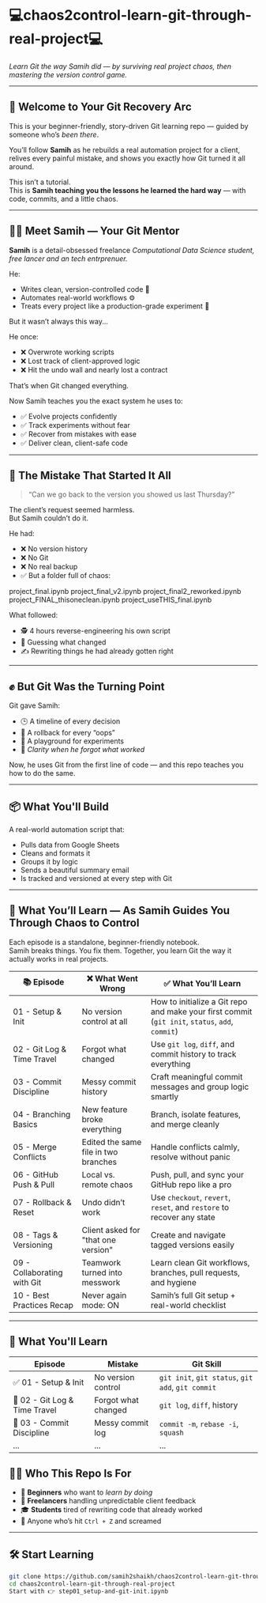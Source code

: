 # 💻chaos2control-learn-git-through-real-project💻
  
*Learn Git the way Samih did — by surviving real project chaos, then mastering the version control game.*

---

## 👋 Welcome to Your Git Recovery Arc

This is your beginner-friendly, story-driven Git learning repo — guided by someone who’s *been there*.

You’ll follow **Samih** as he rebuilds a real automation project for a client, relives every painful mistake, and shows you exactly how Git turned it all around.

This isn’t a tutorial.  
This is **Samih teaching you the lessons he learned the hard way** — with code, commits, and a little chaos.

---

## 👨‍💻 Meet Samih — Your Git Mentor

**Samih** is a detail-obsessed freelance *Computational Data Science student,  free lancer and an tech entrprenuer.*

He:
- Writes clean, version-controlled code 🧼  
- Automates real-world workflows ⚙️  
- Treats every project like a production-grade experiment 🧪

But it wasn’t always this way...

He once:
- ❌ Overwrote working scripts  
- ❌ Lost track of client-approved logic  
- ❌ Hit the undo wall and nearly lost a contract

That’s when Git changed everything.

Now Samih teaches you the exact system he uses to:
- ✅ Evolve projects confidently  
- ✅ Track experiments without fear  
- ✅ Recover from mistakes with ease  
- ✅ Deliver clean, client-safe code
---

## 🧠 The Mistake That Started It All

> “Can we go back to the version you showed us last Thursday?”

The client’s request seemed harmless.  
But Samih couldn’t do it.

He had:
- ❌ No version history  
- ❌ No Git  
- ❌ No real backup  
- ✅ But a folder full of chaos:

project_final.ipynb
project_final_v2.ipynb
project_final2_reworked.ipynb
project_FINAL_thisoneclean.ipynb
project_useTHIS_final.ipynb

What followed:
- 🕵️ 4 hours reverse-engineering his own script  
- 🔁 Guessing what changed  
- ✍️ Rewriting things he had already gotten right
---

## ✊ But Git Was the Turning Point

Git gave Samih:
- 🕒 A timeline of every decision  
- 🧯 A rollback for every “oops”  
- 🧪 A playground for experiments  
- 🧠 *Clarity when he forgot what worked*


Now, he uses Git from the first line of code — and this repo teaches you how to do the same.

---

## 📦 What You'll Build

A real-world automation script that:
- Pulls data from Google Sheets  
- Cleans and formats it  
- Groups it by logic  
- Sends a beautiful summary email  
- Is tracked and versioned at every step with Git

---
## 🧠 What You’ll Learn — As Samih Guides You Through Chaos to Control

Each episode is a standalone, beginner-friendly notebook.  
Samih breaks things. You fix them. Together, you learn Git the way it actually works in real projects.

| 📚 Episode | ❌ What Went Wrong | ✅ What You’ll Learn |
|-----------|------------------|----------------------|
| 01 - Setup & Init | No version control at all | How to initialize a Git repo and make your first commit (`git init`, `status`, `add`, `commit`) |
| 02 - Git Log & Time Travel | Forgot what changed | Use `git log`, `diff`, and commit history to track everything |
| 03 - Commit Discipline | Messy commit history | Craft meaningful commit messages and group logic smartly |
| 04 - Branching Basics | New feature broke everything | Branch, isolate features, and merge cleanly |
| 05 - Merge Conflicts | Edited the same file in two branches | Handle conflicts calmly, resolve without panic |
| 06 - GitHub Push & Pull | Local vs. remote chaos | Push, pull, and sync your GitHub repo like a pro |
| 07 - Rollback & Reset | Undo didn’t work | Use `checkout`, `revert`, `reset`, and `restore` to recover any state |
| 08 - Tags & Versioning | Client asked for "that one version" | Create and navigate tagged versions easily |
| 09 - Collaborating with Git | Teamwork turned into messwork | Learn clean Git workflows, branches, pull requests, and hygiene |
| 10 - Best Practices Recap | Never again mode: ON | Samih’s full Git setup + real-world checklist


---

## 🧠 What You'll Learn

| Episode | Mistake | Git Skill |
|--------|---------|-----------|
| ✅ 01 - Setup & Init | No version control | `git init`, `git status`, `git add`, `git commit` |
| 🚧 02 - Git Log & Time Travel | Forgot what changed | `git log`, `diff`, history |
| 🚧 03 - Commit Discipline | Messy commit log | `commit -m`, `rebase -i`, `squash` |
| ... | ... | ... |


## 👨‍🎓 Who This Repo Is For

- 👶 **Beginners** who want to *learn by doing*  
- 💼 **Freelancers** handling unpredictable client feedback  
- 🎓 **Students** tired of rewriting code that already worked  
- 🧠 Anyone who’s hit `Ctrl + Z` and screamed
---

## 🛠 Start Learning

```bash
git clone https://github.com/samih2shaikh/chaos2control-learn-git-through-real-project.git
cd chaos2control-learn-git-through-real-project
Start with 👉 step01_setup-and-git-init.ipynb
